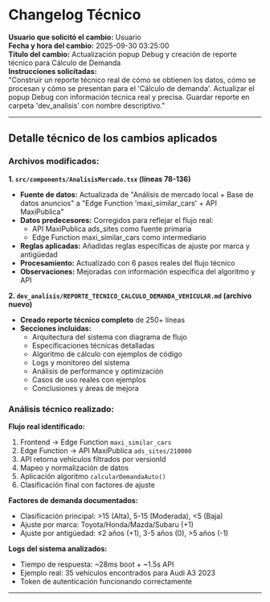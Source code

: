 # Changelog Técnico

**Usuario que solicitó el cambio:** Usuario  
**Fecha y hora del cambio:** 2025-09-30 03:25:00  
**Título del cambio:** Actualización popup Debug y creación de reporte técnico para Cálculo de Demanda  
**Instrucciones solicitadas:**  
"Construir un reporte técnico real de cómo se obtienen los datos, cómo se procesan y cómo se presentan para el 'Cálculo de demanda'. Actualizar el popup Debug con información técnica real y precisa. Guardar reporte en carpeta 'dev_analisis' con nombre descriptivo."

---

## Detalle técnico de los cambios aplicados

### Archivos modificados:

**1. `src/components/AnalisisMercado.tsx` (líneas 78-136)**
- **Fuente de datos:** Actualizada de "Análisis de mercado local + Base de datos anuncios" a "Edge Function 'maxi_similar_cars' + API MaxiPublica"
- **Datos predecesores:** Corregidos para reflejar el flujo real:
  - API MaxiPublica ads_sites como fuente primaria
  - Edge Function maxi_similar_cars como intermediario
- **Reglas aplicadas:** Añadidas reglas específicas de ajuste por marca y antigüedad
- **Procesamiento:** Actualizado con 6 pasos reales del flujo técnico
- **Observaciones:** Mejoradas con información específica del algoritmo y API

**2. `dev_analisis/REPORTE_TECNICO_CALCULO_DEMANDA_VEHICULAR.md` (archivo nuevo)**
- **Creado reporte técnico completo** de 250+ líneas
- **Secciones incluidas:**
  - Arquitectura del sistema con diagrama de flujo
  - Especificaciones técnicas detalladas
  - Algoritmo de cálculo con ejemplos de código
  - Logs y monitoreo del sistema
  - Análisis de performance y optimización
  - Casos de uso reales con ejemplos
  - Conclusiones y áreas de mejora

### Análisis técnico realizado:

**Flujo real identificado:**
1. Frontend → Edge Function `maxi_similar_cars`
2. Edge Function → API MaxiPublica `ads_sites/210000`
3. API retorna vehículos filtrados por versionId
4. Mapeo y normalización de datos
5. Aplicación algoritmo `calcularDemandaAuto()`
6. Clasificación final con factores de ajuste

**Factores de demanda documentados:**
- Clasificación principal: >15 (Alta), 5-15 (Moderada), <5 (Baja)
- Ajuste por marca: Toyota/Honda/Mazda/Subaru (+1)
- Ajuste por antigüedad: ≤2 años (+1), 3-5 años (0), >5 años (-1)

**Logs del sistema analizados:**
- Tiempo de respuesta: ~28ms boot + ~1.5s API
- Ejemplo real: 35 vehículos encontrados para Audi A3 2023
- Token de autenticación funcionando correctamente

---